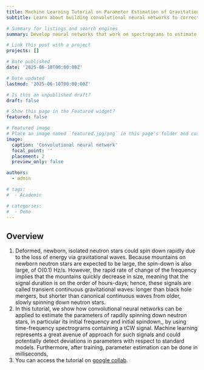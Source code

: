 ```yaml
---
title: Machine Learning Tutorial on Parameter Estimation of Gravitational-Wave Signals
subtitle: Learn about building convolutional neural networks to correctly estimate the parameters of a rapidly spinning down neutron star.

# Summary for listings and search engines
summary: Develop neural networks that work on spectrograms to estimate the frequency and rate of change of the frequency of a newborn neutron star

# Link this post with a project
projects: []

# Date published
date: '2025-06-10T00:00:00Z'

# Date updated
lastmod: '2025-06-10T00:00:00Z'

# Is this an unpublished draft?
draft: false

# Show this page in the Featured widget?
featured: false

# Featured image
# Place an image named `featured.jpg/png` in this page's folder and customize its options here.
image:
  caption: 'Convolutional neural network'
  focal_point: ''
  placement: 2
  preview_only: false

authors:
  - admin

# tags:
#  - Academic

# categories:
#  - Demo
---
```



## Overview

1. Deformed, newborn, isolated neutron stars could spin down rapidly due to the loss of energy via gravitational waves. Because mountains on newborn neutron stars are expected to be large, the spin-down is also large, of O(0.1) Hz/s. However, the rapid rate of change of the frequency implies that the mountains quickly decrease in size, meaning that the signal duration is on the order of hours-days; hence, these signals are called transient continuous gravitational waves: longer than black hole mergers, but shorter than canonical continuous waves from older, slowly spinning down neutron stars.
2. In this tutorial, we show how convolutional neural networks can be applied to estimate the parameters of rapdily spinning down neutron stars, in particular its initial frequency and initial spindown,, by using time-frequency spectrograms containing a tCW signal. Machine learning represents a great avenue of approach for such signals and could potentially detect deviations in parameters with respect to standard models. Furthermore, after training, parameter estimation can be done in milliseconds, 
3. You can access the tutorial on [google collab](https://colab.research.google.com/drive/1nC322CATZzC-wIjyFOqktWiJFA_nmPkH?usp=sharing).
